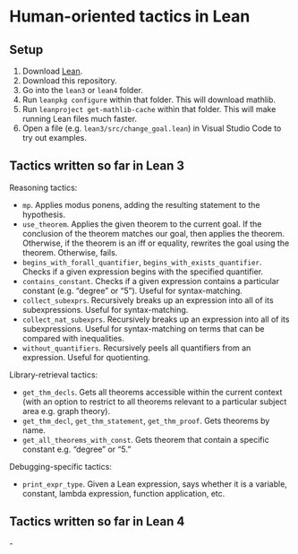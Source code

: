 # Human-oriented tactics in Lean

## Setup
1. Download [Lean][1].
2. Download this repository.
3. Go into the `lean3` or `lean4` folder.
4. Run `leanpkg configure` within that folder.  This will download mathlib.
5. Run `leanproject get-mathlib-cache` within that folder.  This will make running Lean files much faster.
6. Open a file (e.g. `lean3/src/change_goal.lean`) in Visual Studio Code to try out examples.

## Tactics written so far in Lean 3

Reasoning tactics:
- `mp`.  Applies modus ponens, adding the resulting statement to the hypothesis. 
- `use_theorem`.  Applies the given theorem to the current goal.  If the conclusion of the theorem matches our goal, then applies the theorem.  Otherwise, if the theorem is an iff or equality, rewrites the goal using the theorem.  Otherwise, fails.
- `begins_with_forall_quantifier`, `begins_with_exists_quantifier`.  Checks if a given expression begins with the specified quantifier.
- `contains_constant`.  Checks if a given expression contains a particular constant (e.g. “degree” or “5”).  Useful for syntax-matching.
- `collect_subexprs`.  Recursively breaks up an expression into all of its subexpressions.  Useful for syntax-matching.
- `collect_nat_subexprs`.  Recursively breaks up an expression into all of its subexpressions.  Useful for syntax-matching on terms that can be compared with inequalities.
- `without_quantifiers`. Recursively peels all quantifiers from an expression.  Useful for quotienting.

Library-retrieval tactics:
- `get_thm_decls`.  Gets all theorems accessible within the current context (with an option to restrict to all theorems relevant to a particular subject area e.g. graph theory). 
- `get_thm_decl`, `get_thm_statement`, `get_thm_proof`.  Gets theorems by name.
- `get_all_theorems_with_const`.  Gets theorem that contain a specific constant e.g. “degree” or “5.”

Debugging-specific tactics:
- `print_expr_type`.  Given a Lean expression, says whether it is a variable, constant, lambda expression, function application, etc.

## Tactics written so far in Lean 4
\- 

[1]:	https://leanprover.github.io/download/